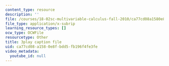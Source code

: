 ```yaml
---
content_type: resource
description: ''
file: /courses/18-02sc-multivariable-calculus-fall-2010/ca77cd08a1580e8fbdd5fb196f4fe3fe_p06QDsAPY4g.srt
file_type: application/x-subrip
learning_resource_types: []
ocw_type: OCWFile
resourcetype: Other
title: 3play caption file
uid: ca77cd08-a158-0e8f-bdd5-fb196f4fe3fe
video_metadata:
  youtube_id: null
---
```

